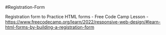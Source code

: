 #Registration-Form


Registration form to Practice HTML forms - Free Code Camp Lesson -
https://www.freecodecamp.org/learn/2022/responsive-web-design/#learn-html-forms-by-building-a-registration-form
